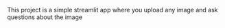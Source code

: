 This project is a simple streamlit app where you upload any image and ask questions about the image
